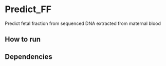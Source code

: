 # Predict_FF
Predict fetal fraction from sequenced DNA  extracted from maternal blood

## How to run



## Dependencies
